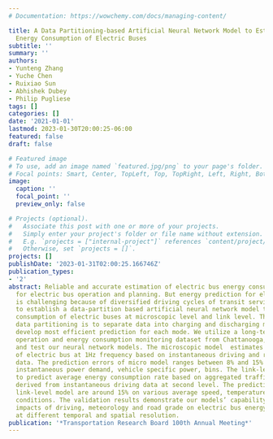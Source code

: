 ```yaml
---
# Documentation: https://wowchemy.com/docs/managing-content/

title: A Data Partitioning-based Artificial Neural Network Model to Estimate Real-driving
  Energy Consumption of Electric Buses
subtitle: ''
summary: ''
authors:
- Yunteng Zhang
- Yuche Chen
- Ruixiao Sun
- Abhishek Dubey
- Philip Pugliese
tags: []
categories: []
date: '2021-01-01'
lastmod: 2023-01-30T20:00:25-06:00
featured: false
draft: false

# Featured image
# To use, add an image named `featured.jpg/png` to your page's folder.
# Focal points: Smart, Center, TopLeft, Top, TopRight, Left, Right, BottomLeft, Bottom, BottomRight.
image:
  caption: ''
  focal_point: ''
  preview_only: false

# Projects (optional).
#   Associate this post with one or more of your projects.
#   Simply enter your project's folder or file name without extension.
#   E.g. `projects = ["internal-project"]` references `content/project/deep-learning/index.md`.
#   Otherwise, set `projects = []`.
projects: []
publishDate: '2023-01-31T02:00:25.166746Z'
publication_types:
- '2'
abstract: Reliable and accurate estimation of electric bus energy consumption is critical
  for electric bus operation and planning. But energy prediction for electric buses
  is challenging because of diversified driving cycles of transit services. We propose
  to establish a data-partition based artificial neural network model to predict energy
  consumption of electric buses at microscopic level and link level. The purpose of
  data partitioning is to separate data into charging and discharging modes and then
  develop most efficient prediction for each mode. We utilize a long-term transit
  operation and energy consumption monitoring dataset from Chattanooga, SC to train
  and test our neural network models. The microscopic model  estimates energy consumption
  of electric bus at 1Hz frequency based on instantaneous driving and road environment
  data. The prediction errors of micro model ranges between 8% and 15% on various
  instantaneous power demand, vehicle specific power, bins. The link-level model is
  to predict average energy consumption rate based on aggregated traffic pattern parameters
  derived from instantaneous driving data at second level. The prediction errors of
  link-level model are around 15% on various average speed, temperature and road grade
  conditions. The validation results demonstrate our models’ capability to capture
  impacts of driving, meteorology and road grade on electric bus energy consumption
  at different temporal and spatial resolution.
publication: '*Transportation Research Board 100th Annual Meeting*'
---
```

